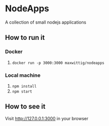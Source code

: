 # NodeApps
A collection of small nodejs applications

## How to run it

### Docker
1. `docker run -p 3000:3000 maxwittig/nodeapps`

### Local machine
1. `npm install`
2. `npm start`

## How to see it
Visit http://127.0.0.1:3000 in your browser
